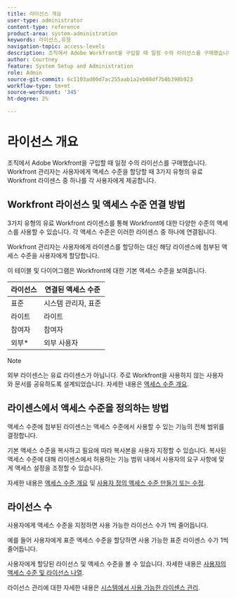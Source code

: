 ```yaml
---
title: 라이선스 개요
user-type: administrator
content-type: reference
product-area: system-administration
keywords: 라이선스,유형
navigation-topic: access-levels
description: 조직에서 Adobe Workfront을 구입할 때 일정 수의 라이선스를 구매했습니다. Workfront 관리자는 사용자에게 액세스 수준을 할당할 때 3가지 유형의 유료 Workfront 라이센스 중 하나를 각 사용자에게 제공합니다.
author: Courtney
feature: System Setup and Administration
role: Admin
source-git-commit: 6c1103ad00d7ac255aab1a2eb08df7b8b398b923
workflow-type: tm+mt
source-wordcount: '345'
ht-degree: 2%

---
```


# 라이선스 개요

조직에서 Adobe Workfront을 구입할 때 일정 수의 라이선스를 구매했습니다. Workfront 관리자는 사용자에게 액세스 수준을 할당할 때 3가지 유형의 유료 Workfront 라이센스 중 하나를 각 사용자에게 제공합니다.

## Workfront 라이선스 및 액세스 수준 연결 방법

3가지 유형의 유료 Workfront 라이센스를 통해 Workfront에 대한 다양한 수준의 액세스를 사용할 수 있습니다. 각 액세스 수준은 이러한 라이센스 중 하나에 연결됩니다.

Workfront 관리자는 사용자에게 라이센스를 할당하는 대신 해당 라이센스에 첨부된 액세스 수준을 사용자에게 할당합니다.

이 테이블 및 다이어그램은 Workfront에 대한 기본 액세스 수준을 보여줍니다.

| 라이선스 | 연결된 액세스 수준 |
|--- |--- |
| 표준 | 시스템 관리자, 표준 |
| 라이트 | 라이트 |
| 참여자 | 참여자 |
| 외부* | 외부 사용자 |

>[!NOTE]
>
>외부 라이센스는 유료 라이센스가 아닙니다. 주로 Workfront을 사용하지 않는 사용자와 문서를 공유하도록 설계되었습니다. 자세한 내용은 [액세스 수준 개요](/help/quicksilver/administration-and-setup/add-users/how-access-levels-work/access-level-overview.md).

## 라이센스에서 액세스 수준을 정의하는 방법

액세스 수준에 첨부된 라이센스는 액세스 수준에서 사용할 수 있는 기능의 전체 범위를 결정합니다.

기본 액세스 수준을 복사하고 필요에 따라 복사본을 사용자 지정할 수 있습니다. 복사된 액세스 수준에 대해 라이센스에서 허용하는 기능 범위 내에서 사용자의 요구 사항에 맞게 액세스 설정을 조정할 수 있습니다.

자세한 내용은 [액세스 수준 개요](/help/quicksilver/administration-and-setup/add-users/how-access-levels-work/access-level-overview.md) 및 [사용자 정의 액세스 수준 만들기 또는 수정](/help/quicksilver/administration-and-setup/add-users/configure-and-grant-access/create-modify-access-levels.md).

## 라이선스 수

사용자에게 액세스 수준을 지정하면 사용 가능한 라이선스 수가 1씩 줄어듭니다.

예를 들어 사용자에게 표준 액세스 수준을 할당하면 사용 가능한 표준 라이센스 수가 1씩 줄어듭니다.

사용자에게 할당된 라이선스 및 액세스 수준을 볼 수 있습니다. 자세한 내용은 [사용자의 액세스 수준 및 라이선스 나열](../../../administration-and-setup/add-users/access-levels-and-object-permissions/list-access-levels-and-licenses-for-your-users.md).<!-- MAY NEED NEW LINK -->

라이선스 관리에 대한 자세한 내용은 [시스템에서 사용 가능한 라이센스 관리](../../../administration-and-setup/get-started-wf-administration/manage-available-licenses-in-your-system.md).<!-- MAY NEED NEW LINK -->

